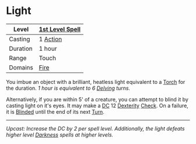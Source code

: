 # Light

| Level    | [1st Level Spell](1st%20Level%20Spells.md)                                           |
| -------- | --------------------------------------------------- |
| Casting  | 1 [Action](../../../../Game%20Procedures/Action.md) |
| Duration | 1 hour                                              |
| Range    | Touch                                               |
| Domains  | [Fire](../../Spell%20Domains/Fire.md)            |

You imbue an object with a brilliant, heatless light equivalent to a [Torch](../../../../Items/Individual%20Item%20Cards/Gear/1%20Coin/Torch.md) for the duration.
*1 hour is equivalent to 6 [Delving](../../../../Game%20Procedures/Delving.md) turns.*

Alternatively, if you are within 5' of a creature, you can attempt to blind it by casting light on it's eyes. It may make a [DC](../../../../Game%20Procedures/DC.md) 12 [Dexterity](../../../../Player%20Characters/Chosen%20Statistics/Dexterity.md) [Check](../../../../Game%20Procedures/Check.md). On a failure, it is [Blinded](../../../../Conditions/Blinded.md) until the end of its next [Turn](../../../../Game%20Procedures/Turn.md).

---
*Upcast: Increase the DC by 2 per spell level. Additionally, the light defeats higher level [Darkness](../Level%202/Darkness.md) spells at higher levels.*
